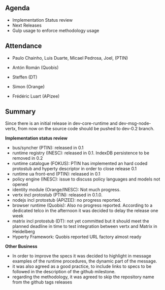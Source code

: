 Agenda
------

-	Implementation Status review 
-	Next Releases
-	Gulp usage to enforce methodology usage

Attendance
----------

-	Paulo Chainho, Luis Duarte, Micael Pedrosa, Joel, (PTIN)
-	Antón Román (Quobis)
-	Steffen (DT)
-	Simon (Orange)

-	Frédéric Luart (APizee)

Summary
-------

Since there is an initial release in dev-core-runtime and dev-msg-node-vertx, from now on the source code should be pushed to dev-0.2 branch.

**Implementation status review**


-	bus/syncher (PTIN): released in 0.1
-	runtime registry (INESC): released in 0.1. IndexDB persistence to be removed in 0.2
-	runtime catalogue (FOKUS): PTIN has implemented an hard coded protostub and hyperty descriptor in order to close release 0.1
-	runtime ua front-end (PTIN): released in 0.1
-	policy engine (INESC): issue to discuss policy languages and models not opened
-	identity module (Orange/INESC): Not much progress. 
-	vertx incl protostub (PTIN): released in 0.1.0.
-	nodejs incl protostub (APIZEE): no progress reported. 
-	browser runtime (Quobis): Also no progress reported. According to a dedicated telco in the afternoon it was decided to delay the release one week
-	matrix incl protostub (DT): not yet committed but it should meet the planned deadline in time to test integration between vertx and Matrix in Heidelberg
-	Hyperty Framework: Quobis reported URL factory almost ready

**Other Business**

* In order to improve the specs it was decided to highlight in message examples of the runtime procedures, the dynamic part of the message.
* it was also agreed as a good practice, to include links to specs to be followed in the description of the github milestone.
* regarding the methodology, it was agreed to skip the repository name from the github tags releases




